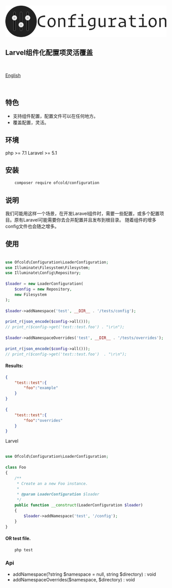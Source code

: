 <p align="center"><img src="https://raw.githubusercontent.com/ofcold/configuration/1.0/config.svg?sanitize=true"></p>

Larvel组件化配置项灵活覆盖
------------------------

<br>
    <p>
        <a href="https://github.com/ofcold/configuration/blob/1.0/README.md">English</a>
    </p>
<br>


## 特色
 - 支持组件配置，配置文件可以在任何地方。
 - 覆盖配置，灵活。


## 环境
php >= 7.1
Laravel >= 5.1

## 安装

```bash
    composer require ofcold/configuration
```

## 说明
我们可能用这样一个场景，在开发Laravel组件时，需要一些配置，或多个配置项目。原有Laravel可能需要你去合并配置并且发布到根目录。
随着组件的增多config文件也会随之增多。

## 使用

```php

use Ofcold\Configuration\LoaderConfiguration;
use Illuminate\Filesystem\Filesystem;
use Illuminate\Config\Repository;

$loader = new LoaderConfiguration(
	$config = new Repository,
	new Filesystem
);

$loader->addNamespace('test', __DIR__ . '/tests/config');

print_r(json_encode($config->all()));
// print_r($config->get('test::test.foo') . "\r\n");

$loader->addNamespaceOverrides('test', __DIR__ . '/tests/overrides');

print_r(json_encode($config->all()));
// print_r($config->get('test::test.foo')  . "\r\n");

```

#### Results:
```json
{
	"test::test":{
		"foo":"example"
	}
}

{
	"test::test":{
		"foo":"overrides"
	}
}
```

Larvel
```php

use Ofcold\Configuration\LoaderConfiguration;

class Foo
{
	/**
	 * Create an a new Foo instance.
	 *
	 * @param LoaderConfiguration $loader
	 */
	public function __construct(LoaderConfiguration $loader)
	{
		$loader->addNamespace('test', '/config');
	}
}
```


#### OR test file.
```bash
    php test
```

### Api
 - addNamespace(?string $namespace = null, string $directory) : void
 - addNamespaceOverrides($namespace, $directory) : void